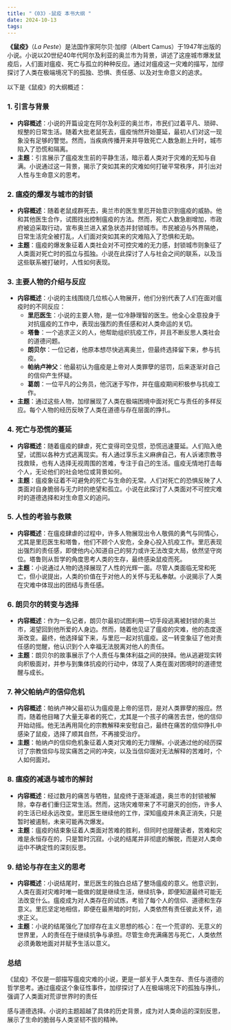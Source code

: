 ```yaml
---
title: "《03》-鼠疫 本书大纲 "
date: 2024-10-13
tags: 
---
```

**《鼠疫》**（*La Peste*）是法国作家阿尔贝·加缪（Albert Camus）于1947年出版的小说。小说以20世纪40年代阿尔及利亚的奥兰市为背景，讲述了这座城市爆发鼠疫后，人们面对瘟疫、死亡与孤立的种种反应。通过对瘟疫这一灾难的描写，加缪探讨了人类在极端境况下的孤独、恐惧、责任感、以及对生命意义的追求。

以下是《鼠疫》的大纲概述：

### 1. **引言与背景**
- **内容概述**：小说的开篇设定在阿尔及利亚的奥兰市，市民们过着平凡、琐碎、规整的日常生活。随着大批老鼠死去，瘟疫悄然开始蔓延，最初人们对这一现象没有足够的警觉。然而，当疾病传播开来并导致死亡人数急剧上升时，城市陷入了恐慌和隔离。
- **主题**：引言展示了瘟疫发生前的平静生活，暗示着人类对于灾难的无知与自满。小说通过这一背景，揭示了突如其来的灾难如何打破平常秩序，并引出对人性与生命意义的思考。

### 2. **瘟疫的爆发与城市的封锁**
- **内容概述**：随着老鼠成群死去，奥兰市的医生里厄开始意识到瘟疫的威胁。他和其他医生合作，试图找出控制瘟疫的方法。然而，死亡人数急剧增加，市政府被迫采取行动，宣布奥兰进入紧急状态并封锁城市。市民被迫与外界隔绝，日常生活完全被打乱，人们面对突如其来的灾难陷入了恐惧和无助。
- **主题**：瘟疫的爆发象征着人类社会对不可控灾难的无力感，封锁城市则象征了人类面对死亡时的孤立与孤独。小说在此探讨了人与社会之间的联系，以及当这些联系被打破时，人性如何表现。

### 3. **主要人物的介绍与反应**
- **内容概述**：小说的主线围绕几位核心人物展开，他们分别代表了人们在面对瘟疫时的不同反应：
  - **里厄医生**：小说的主要人物，是一位冷静理智的医生。他全心全意投身于对抗瘟疫的工作中，表现出强烈的责任感和对人类命运的关切。
  - **塔鲁**：一个追求正义的人，他帮助组织抗疫工作，并且不断反思人类社会的道德问题。
  - **朗贝尔**：一位记者，他原本想尽快逃离奥兰，但最终选择留下来，参与抗疫。
  - **帕纳卢神父**：他最初认为瘟疫是上帝对人类罪孽的惩罚，后来逐渐对自己的信仰产生怀疑。
  - **葛朗**：一位平凡的公务员，他沉迷于写作，并在瘟疫期间积极参与抗疫工作。
- **主题**：通过这些人物，加缪展现了人类在极端困境中面对死亡与责任的多样反应。每个人物的经历反映了人类在道德与存在层面的挣扎。

### 4. **死亡与恐慌的蔓延**
- **内容概述**：随着瘟疫的肆虐，死亡变得司空见惯，恐慌迅速蔓延。人们陷入绝望，试图以各种方式逃离现实。有人通过享乐主义麻痹自己，有人诉诸宗教寻找救赎，也有人选择无视周围的苦难，专注于自己的生活。瘟疫无情地打击每个人，无论他们的社会地位或背景如何。
- **主题**：瘟疫象征着不可避免的死亡与生命的无常。人们对死亡的恐惧反映了人类面对自身脆弱与无力时的绝望和孤立。小说在此探讨了人类面对不可控灾难时的道德选择和对生命意义的追问。

### 5. **人性的考验与救赎**
- **内容概述**：在瘟疫肆虐的过程中，许多人物展现出令人敬佩的勇气与同情心，尤其是里厄医生和塔鲁，他们不顾个人安危，全身心投入抗疫工作。里厄表现出强烈的责任感，即使他内心知道自己的努力或许无法改变大局，依然坚守岗位。塔鲁则从哲学的角度思考人类的生存，最终感染鼠疫而死。
- **主题**：小说通过人物的选择展现了人性的光辉一面。尽管人类面临无常和死亡，但小说提出，人类的价值在于对他人的关怀与无私奉献。小说揭示了人类在灾难中体现出的团结与责任感。

### 6. **朗贝尔的转变与选择**
- **内容概述**：作为一名记者，朗贝尔最初试图利用一切手段逃离被封锁的奥兰市，渴望回到他所爱的人身边。然而，随着他见证了瘟疫的灾难，他的态度逐渐改变。最终，他选择留下来，与里厄一起对抗瘟疫。这一转变象征了他对责任感的觉醒，他认识到个人幸福无法脱离对他人的责任。
- **主题**：朗贝尔的故事展示了个人责任与集体利益之间的抉择。他从逃避现实转向积极面对，并参与到集体抗疫的行动中，体现了人类在面对困境时的道德觉醒与成长。

### 7. **神父帕纳卢的信仰危机**
- **内容概述**：帕纳卢神父最初认为瘟疫是上帝的惩罚，是对人类罪孽的报应。然而，随着他目睹了大量无辜者的死亡，尤其是一个孩子的痛苦去世，他的信仰开始动摇。他无法再用简化的宗教解释来安慰自己，最终在痛苦的信仰挣扎中感染了鼠疫，选择了顺其自然，不再接受治疗。
- **主题**：帕纳卢的信仰危机象征着人类对灾难的无力理解。小说通过他的经历探讨了宗教信仰与现实痛苦之间的冲突，以及当信仰面对无法解释的苦难时，个人如何面对。

### 8. **瘟疫的减退与城市的解封**
- **内容概述**：经过数月的痛苦与牺牲，鼠疫终于逐渐减退，奥兰市的封锁被解除，幸存者们重归正常生活。然而，这场灾难带来了不可磨灭的创伤，许多人的生活已经永远改变。里厄医生继续他的工作，深知瘟疫并未真正消失，只是暂时被遏制，未来可能再次爆发。
- **主题**：瘟疫的结束象征着人类面对苦难的胜利，但同时也提醒读者，苦难和灾难是永恒存在的，只是暂时沉寂。小说的结尾并非彻底的解脱，而是对人类命运中不确定性的深刻反思。

### 9. **结论与存在主义的思考**
- **内容概述**：小说结尾时，里厄医生的独白总结了整场瘟疫的意义。他意识到，人类在面对灾难时唯一能做的就是继续生活，继续抗争，即便知道最终可能无法改变什么。瘟疫成为对人类存在的试炼，考验了每个人的信仰、道德和生存意义。里厄坚定地相信，即便在最黑暗的时刻，人类依然有责任彼此关怀，追求正义。
- **主题**：小说的结尾强化了加缪存在主义思想的核心：在一个荒谬的、无意义的世界里，人的责任在于继续抗争与承担。尽管生命充满痛苦与死亡，人类依然必须勇敢地面对并赋予生活以意义。

### **总结**
《鼠疫》不仅是一部描写瘟疫灾难的小说，更是一部关于人类生存、责任与道德的哲学思考。通过瘟疫这个象征性事件，加缪探讨了人在极端境况下的孤独与挣扎，强调了人类面对荒谬世界时的责任

感与道德选择。小说的主题超越了具体的历史背景，成为对人类命运的深刻反思，展示了生命的脆弱与人类坚韧不拔的精神。
